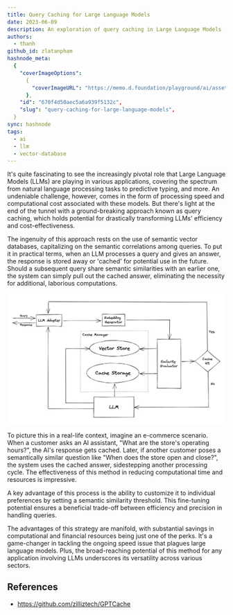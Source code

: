 ```yaml
---
title: Query Caching for Large Language Models
date: 2023-06-09
description: An exploration of query caching in Large Language Models (LLMs), focusing on how semantic vector databases can drastically improve efficiency and reduce computational costs by reusing cached answers for semantically similar queries.
authors:
  - thanh
github_id: zlatanpham
hashnode_meta:
  {
    "coverImageOptions":
      {
        "coverImageURL": "https://memo.d.foundation/playground/ai/assets/llm-query-caching.webp",
      },
    "id": "670f4d50aec5a6a939f5132c",
    "slug": "query-caching-for-large-language-models",
  }
sync: hashnode
tags:
  - ai
  - llm
  - vector-database
---
```


It's quite fascinating to see the increasingly pivotal role that Large Language Models (LLMs) are playing in various applications, covering the spectrum from natural language processing tasks to predictive typing, and more. An undeniable challenge, however, comes in the form of processing speed and computational cost associated with these models. But there's light at the end of the tunnel with a ground-breaking approach known as query caching, which holds potential for drastically transforming LLMs' efficiency and cost-effectiveness.

The ingenuity of this approach rests on the use of semantic vector databases, capitalizing on the semantic correlations among queries. To put it in practical terms, when an LLM processes a query and gives an answer, the response is stored away or 'cached' for potential use in the future. Should a subsequent query share semantic similarities with an earlier one, the system can simply pull out the cached answer, eliminating the necessity for additional, laborious computations.

![](assets/llm-query-caching.webp)

To picture this in a real-life context, imagine an e-commerce scenario. When a customer asks an AI assistant, "What are the store's operating hours?", the AI's response gets cached. Later, if another customer poses a semantically similar question like "When does the store open and close?", the system uses the cached answer, sidestepping another processing cycle. The effectiveness of this method in reducing computational time and resources is impressive.

A key advantage of this process is the ability to customize it to individual preferences by setting a semantic similarity threshold. This fine-tuning potential ensures a beneficial trade-off between efficiency and precision in handling queries.

The advantages of this strategy are manifold, with substantial savings in computational and financial resources being just one of the perks. It's a game-changer in tackling the ongoing speed issue that plagues large language models. Plus, the broad-reaching potential of this method for any application involving LLMs underscores its versatility across various sectors.

## References

- https://github.com/zilliztech/GPTCache
